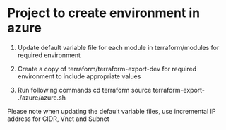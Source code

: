 # Project to create environment in azure

1. Update default variable file for each module in terraform/modules for required environment

2. Create a copy of terraform/terraform-export-dev for required environment to include appropriate values

3. Run following commands
cd terraform
source terraform-export-<environment>
./azure/azure.sh

Please note when updating the default variable files, use incremental IP address for CIDR, Vnet and Subnet
